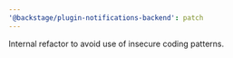 ```yaml
---
'@backstage/plugin-notifications-backend': patch
---
```


Internal refactor to avoid use of insecure coding patterns.
